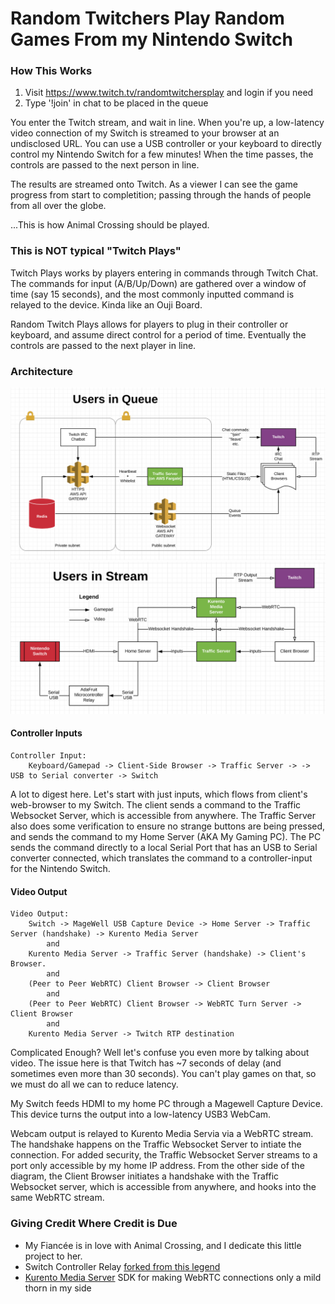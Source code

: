 # Random Twitchers Play Random Games From my Nintendo Switch

### How This Works
1) Visit https://www.twitch.tv/randomtwitchersplay and login if you need
2) Type '!join' in chat to be placed in the queue

You enter the Twitch stream, and wait in line. When you're up, a low-latency video 
connection of my Switch is streamed to your browser at an undisclosed URL. You can use a USB 
controller or your  keyboard to directly control my Nintendo Switch for a few minutes! 
When the time passes, the controls are passed to the next person in line.

The results are streamed onto Twitch. As a viewer I can see the game progress from start to 
completition; passing through the hands of people from all over the globe.

...This is how Animal Crossing should be played. 

### This is NOT typical "Twitch Plays"
Twitch Plays works by players entering in commands through Twitch Chat. The commands 
for input (A/B/Up/Down) are gathered over a window of time (say 15 seconds), and the
most commonly inputted command is relayed to the device. Kinda like an Ouji Board.

Random Twitch Plays allows for players to plug in their controller or keyboard, and assume
direct control for a period of time. Eventually the controls are passed to the next player in line.

### Architecture
![architecture](architecture-queue.png)
![architecture](architecture-stream.png)

#### Controller Inputs
```text
Controller Input: 
    Keyboard/Gamepad -> Client-Side Browser -> Traffic Server -> -> USB to Serial converter -> Switch 
```

A lot to digest here. Let's start with just inputs, which flows from client's web-browser to my Switch. The client sends 
a command to the Traffic Websocket Server, which is accessible from anywhere. 
The Traffic Server also does some verification to ensure no strange buttons are being pressed, and sends the command to 
my Home Server (AKA My Gaming PC). The PC sends the command directly to a
local Serial Port that has an USB to Serial converter connected, which translates the command to a controller-input for
the Nintendo Switch.

#### Video Output
```text
Video Output:
    Switch -> MageWell USB Capture Device -> Home Server -> Traffic Server (handshake) -> Kurento Media Server
        and
    Kurento Media Server -> Traffic Server (handshake) -> Client's Browser. 
        and
    (Peer to Peer WebRTC) Client Browser -> Client Browser
        and
    (Peer to Peer WebRTC) Client Browser -> WebRTC Turn Server -> Client Browser
        and 
    Kurento Media Server -> Twitch RTP destination

```  
Complicated Enough? Well let's confuse you even more by talking about video.
The issue here is that Twitch has ~7 seconds of delay (and sometimes even more than 30 seconds). You can't play games on
that, so we must do all we can to reduce latency.

My Switch feeds HDMI to my home PC through a Magewell Capture Device. This device turns the output into a 
low-latency USB3 WebCam.

Webcam output is relayed to Kurento Media Servia via a WebRTC stream. The handshake happens on the Traffic Websocket
Server to intiate the connection. For added security, the Traffic Websocket Server streams to a port only accessible
by my home IP address. From the other side of the diagram, the Client Browser initiates a handshake with the Traffic 
Websocket server, which is accessible from anywhere, and hooks into the same WebRTC stream.


### Giving Credit Where Credit is Due
* My Fiancée is in love with Animal Crossing, and I dedicate this little project to her.
* Switch Controller Relay [forked from this legend](https://github.com/Phroon/switch-controller) 
* [Kurento Media Server](https://github.com/Kurento/kurento-media-server) SDK for making WebRTC connections only a mild thorn in my side
